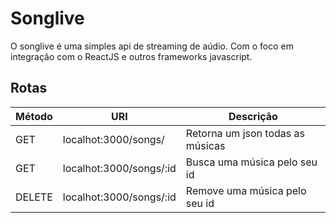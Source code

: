 # **Songlive**

O songlive é uma simples api de streaming de aúdio. Com o foco em integração com o ReactJS e outros frameworks javascript.

## Rotas

| Método | URI                      | Descrição                        |
| ------ | ------------------------ | -------------------------------- |
| GET    | localhot:3000/songs/     | Retorna um json todas as músicas |
| GET    | localhot:3000/songs/:id  | Busca uma música pelo seu id     |
| DELETE | localhot:3000/songs/:id  | Remove uma música pelo seu id    |
